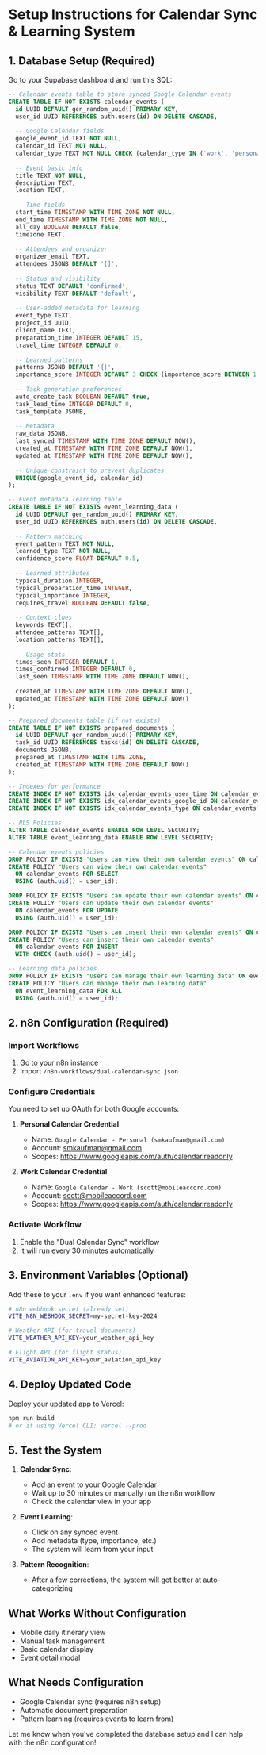 # Setup Instructions for Calendar Sync & Learning System

## 1. Database Setup (Required)

Go to your Supabase dashboard and run this SQL:

```sql
-- Calendar events table to store synced Google Calendar events
CREATE TABLE IF NOT EXISTS calendar_events (
  id UUID DEFAULT gen_random_uuid() PRIMARY KEY,
  user_id UUID REFERENCES auth.users(id) ON DELETE CASCADE,
  
  -- Google Calendar fields
  google_event_id TEXT NOT NULL,
  calendar_id TEXT NOT NULL,
  calendar_type TEXT NOT NULL CHECK (calendar_type IN ('work', 'personal')),
  
  -- Event basic info
  title TEXT NOT NULL,
  description TEXT,
  location TEXT,
  
  -- Time fields
  start_time TIMESTAMP WITH TIME ZONE NOT NULL,
  end_time TIMESTAMP WITH TIME ZONE NOT NULL,
  all_day BOOLEAN DEFAULT false,
  timezone TEXT,
  
  -- Attendees and organizer
  organizer_email TEXT,
  attendees JSONB DEFAULT '[]',
  
  -- Status and visibility
  status TEXT DEFAULT 'confirmed',
  visibility TEXT DEFAULT 'default',
  
  -- User-added metadata for learning
  event_type TEXT,
  project_id UUID,
  client_name TEXT,
  preparation_time INTEGER DEFAULT 15,
  travel_time INTEGER DEFAULT 0,
  
  -- Learned patterns
  patterns JSONB DEFAULT '{}',
  importance_score INTEGER DEFAULT 3 CHECK (importance_score BETWEEN 1 AND 5),
  
  -- Task generation preferences
  auto_create_task BOOLEAN DEFAULT true,
  task_lead_time INTEGER DEFAULT 0,
  task_template JSONB,
  
  -- Metadata
  raw_data JSONB,
  last_synced TIMESTAMP WITH TIME ZONE DEFAULT NOW(),
  created_at TIMESTAMP WITH TIME ZONE DEFAULT NOW(),
  updated_at TIMESTAMP WITH TIME ZONE DEFAULT NOW(),
  
  -- Unique constraint to prevent duplicates
  UNIQUE(google_event_id, calendar_id)
);

-- Event metadata learning table
CREATE TABLE IF NOT EXISTS event_learning_data (
  id UUID DEFAULT gen_random_uuid() PRIMARY KEY,
  user_id UUID REFERENCES auth.users(id) ON DELETE CASCADE,
  
  -- Pattern matching
  event_pattern TEXT NOT NULL,
  learned_type TEXT NOT NULL,
  confidence_score FLOAT DEFAULT 0.5,
  
  -- Learned attributes
  typical_duration INTEGER,
  typical_preparation_time INTEGER,
  typical_importance INTEGER,
  requires_travel BOOLEAN DEFAULT false,
  
  -- Context clues
  keywords TEXT[],
  attendee_patterns TEXT[],
  location_patterns TEXT[],
  
  -- Usage stats
  times_seen INTEGER DEFAULT 1,
  times_confirmed INTEGER DEFAULT 0,
  last_seen TIMESTAMP WITH TIME ZONE DEFAULT NOW(),
  
  created_at TIMESTAMP WITH TIME ZONE DEFAULT NOW(),
  updated_at TIMESTAMP WITH TIME ZONE DEFAULT NOW()
);

-- Prepared documents table (if not exists)
CREATE TABLE IF NOT EXISTS prepared_documents (
  id UUID DEFAULT gen_random_uuid() PRIMARY KEY,
  task_id UUID REFERENCES tasks(id) ON DELETE CASCADE,
  documents JSONB,
  prepared_at TIMESTAMP WITH TIME ZONE,
  created_at TIMESTAMP WITH TIME ZONE DEFAULT NOW()
);

-- Indexes for performance
CREATE INDEX IF NOT EXISTS idx_calendar_events_user_time ON calendar_events(user_id, start_time);
CREATE INDEX IF NOT EXISTS idx_calendar_events_google_id ON calendar_events(google_event_id);
CREATE INDEX IF NOT EXISTS idx_calendar_events_type ON calendar_events(event_type);

-- RLS Policies
ALTER TABLE calendar_events ENABLE ROW LEVEL SECURITY;
ALTER TABLE event_learning_data ENABLE ROW LEVEL SECURITY;

-- Calendar events policies
DROP POLICY IF EXISTS "Users can view their own calendar events" ON calendar_events;
CREATE POLICY "Users can view their own calendar events"
  ON calendar_events FOR SELECT
  USING (auth.uid() = user_id);

DROP POLICY IF EXISTS "Users can update their own calendar events" ON calendar_events;
CREATE POLICY "Users can update their own calendar events"
  ON calendar_events FOR UPDATE
  USING (auth.uid() = user_id);

DROP POLICY IF EXISTS "Users can insert their own calendar events" ON calendar_events;
CREATE POLICY "Users can insert their own calendar events"
  ON calendar_events FOR INSERT
  WITH CHECK (auth.uid() = user_id);

-- Learning data policies
DROP POLICY IF EXISTS "Users can manage their own learning data" ON event_learning_data;
CREATE POLICY "Users can manage their own learning data"
  ON event_learning_data FOR ALL
  USING (auth.uid() = user_id);
```

## 2. n8n Configuration (Required)

### Import Workflows
1. Go to your n8n instance
2. Import `/n8n-workflows/dual-calendar-sync.json`

### Configure Credentials
You need to set up OAuth for both Google accounts:

1. **Personal Calendar Credential**
   - Name: `Google Calendar - Personal (smkaufman@gmail.com)`
   - Account: smkaufman@gmail.com
   - Scopes: https://www.googleapis.com/auth/calendar.readonly

2. **Work Calendar Credential**  
   - Name: `Google Calendar - Work (scott@mobileaccord.com)`
   - Account: scott@mobileaccord.com
   - Scopes: https://www.googleapis.com/auth/calendar.readonly

### Activate Workflow
1. Enable the "Dual Calendar Sync" workflow
2. It will run every 30 minutes automatically

## 3. Environment Variables (Optional)

Add these to your `.env` if you want enhanced features:

```bash
# n8n webhook secret (already set)
VITE_N8N_WEBHOOK_SECRET=my-secret-key-2024

# Weather API (for travel documents)
VITE_WEATHER_API_KEY=your_weather_api_key

# Flight API (for flight status)
VITE_AVIATION_API_KEY=your_aviation_api_key
```

## 4. Deploy Updated Code

Deploy your updated app to Vercel:

```bash
npm run build
# or if using Vercel CLI: vercel --prod
```

## 5. Test the System

1. **Calendar Sync**: 
   - Add an event to your Google Calendar
   - Wait up to 30 minutes or manually run the n8n workflow
   - Check the calendar view in your app

2. **Event Learning**:
   - Click on any synced event
   - Add metadata (type, importance, etc.)
   - The system will learn from your input

3. **Pattern Recognition**:
   - After a few corrections, the system will get better at auto-categorizing

## What Works Without Configuration

- Mobile daily itinerary view
- Manual task management
- Basic calendar display
- Event detail modal

## What Needs Configuration

- Google Calendar sync (requires n8n setup)
- Automatic document preparation
- Pattern learning (requires events to learn from)

Let me know when you've completed the database setup and I can help with the n8n configuration!